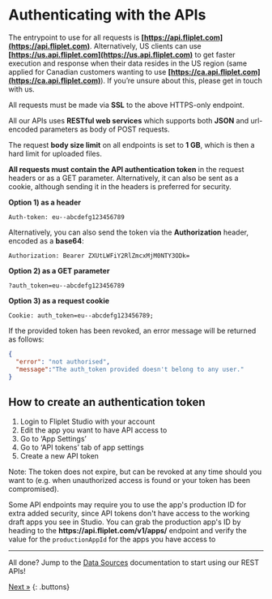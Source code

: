 # Authenticating with the APIs

The entrypoint to use for all requests is ​**[https://api.fliplet.com​](https://api.fliplet.com​)**. Alternatively, US clients can use ​**[https://us.api.fliplet.com​](https://us.api.fliplet.com​)** to get faster execution and response when their data resides in the US region (same applied for Canadian customers wanting to use ​**[https://ca.api.fliplet.com​](https://ca.api.fliplet.com​)**). If you’re unsure about this, please get in touch with us.

All requests must be made via ​**SSL​** to the above HTTPS-only endpoint.

All our APIs uses **​RESTful​ web services** which supports both **JSON** and url-encoded parameters as body of POST requests.

The request **body size ​limit​** on all endpoints is set to **1​ GB​**, which is then a hard limit for uploaded files.

**All requests must contain the API authentication token** in the request headers ​or​ as a GET parameter. Alternatively, it can also be sent as a cookie, although sending it in the headers is preferred for security.

**Option 1) as a header**

```
Auth-token: eu--abcdefg123456789
```

Alternatively, you can also send the token via the **Authorization** header, encoded as a **base64**:

```
Authorization: Bearer ZXUtLWFiY2RlZmcxMjM0NTY3ODk=
```

**Option 2) as a GET parameter**
```
?auth_token=eu--abcdefg123456789
```

**Option 3) as a request cookie**
```
Cookie: auth_token=eu--abcdefg123456789;
```

If the provided token has been revoked, an error message will be returned as follows:

```json
{
  "error": "not authorised",
  "message":"The auth_token provided doesn't belong to any user."
}
```

## How to create an authentication token

1. Login to Fliplet Studio with your account
2. Edit the app you want to have API access to
3. Go to ‘App Settings’
4. Go to ‘API tokens’ tab of app settings
5. Create a new API token

Note: The token does not expire, but can be revoked at any time should you want to (e.g. when unauthorized access is found or your token has been compromised).

<p class="quote">Some API endpoints may require you to use the app's production ID for extra added security, since API tokens don't have access to the working draft apps you see in Studio. You can grab the production app's ID by heading to the <strong>https://api.fliplet.com/v1/apps/</strong> endpoint and verify the value for the <code>productionAppId</code> for the apps you have access to</p>

---

All done? Jump to the [Data Sources](fliplet-datasources.md) documentation to start using our REST APIs!

[Next »](fliplet-datasources.md)
{: .buttons}

